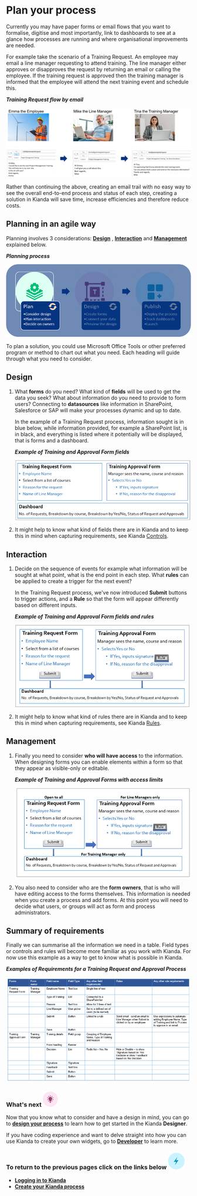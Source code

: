 # Plan your process

Currently you may have paper forms or email flows that you want to formalise, digitise and most importantly, link to dashboards to see at a glance how processes are running and where organisational improvements are needed.

For example take the scenario of a Training Request. An employee may email a line manager requesting to attend training. The line manager either approves or disapproves the request by returning an email or calling the employee. If the training request is approved then the training manager is informed that the employee will attend the next training event and schedule this. 

***Training Request flow by email***

![Email request flow](images/emailflow.png)



Rather than continuing the above, creating an email trail with no easy way to see the overall end-to-end process and status of each step, creating a solution in Kianda will save time, increase efficiencies and therefore reduce costs.



## Planning in an agile way

Planning involves 3 considerations: [**Design**](#design) , [**Interaction**](#interaction)  and [**Management**](#management) explained below.

***Planning process***

![Planning](images/highlightplan.png)

To plan a solution, you could use Microsoft Office Tools or other preferred program or method to chart out what you need. Each heading will guide through what you need to consider.



## Design ##

1. What **forms** do you need? What kind of **fields** will be used to get the data you seek? What about information do you need to provide to form users? Connecting to **datasources** like information in SharePoint, Salesforce or SAP will make your processes dynamic and up to date.

   In the example of a Training Request process, information sought is in blue below, while information provided, for example a SharePoint list, is in black, and everything is listed where it potentially will be displayed, that is forms and a dashboard.

   ***Example of Training and Approval Form fields***

   ![Information capture](images/infocapture.png)

2. It might help to know what kind of fields there are in Kianda and to keep this in mind when capturing requirements, see Kianda [Controls](/fields/readme.md).



## Interaction ##

1. Decide on the sequence of events for example what information will be sought at what point, what is the end point in each step. What **rules** can be applied to create a trigger for the next event? 

   In the Training Request process, we've now introduced **Submit** buttons to trigger actions, and a **Rule** so that the form will appear differently based on different inputs.

   ***Example of Training and Approval Form fields and rules***

   ![Process flow](images/flow.png)

2. It might help to know what kind of rules there are in Kianda and to keep this in mind when capturing requirements, see Kianda [Rules](/rules/readme2.md).



## Management ##

1. Finally you need to consider **who will have access** to the information. When designing forms you can enable elements within a form so that they appear as visible-only or editable. 

   ***Example of Training and Approval Forms with access limits***

   ![Access to information](images/access.png)

2. You also need to consider who are the **form owners**, that is who will have editing access to the forms themselves. This information is needed when you create a process and add forms. At this point you will need to decide what users, or groups will act as form and process administrators. 



## Summary of requirements ##

Finally we can summarise all the information we need in a table. Field types or controls and rules will become more familiar as you work with Kianda. For now use this example as a way to get to know what is possible in Kianda.

***Examples of Requirements for a Training Request and Approval Process***

![Training Process requirements](images/trainingreq_orig.png)



### What's next  ![Idea icon](images/18.png) ###

Now that you know what to consider and have a design in mind, you can go to [**design your process**](getting-started/design_process.md) to learn how to get started in the Kianda **Designer**.

If you have coding experience and want to delve straight into how you can use Kianda to create your own widgets, go to **[Developer](getting-started/developer.md)** to learn more.




### **To return to the previous pages click on the links below**  ![Idea icon](images/10.png) 

- **[Logging in to Kianda](getting-started/logging_in.md)**
- **[Create your Kianda process](getting-started/create_process.md)**



